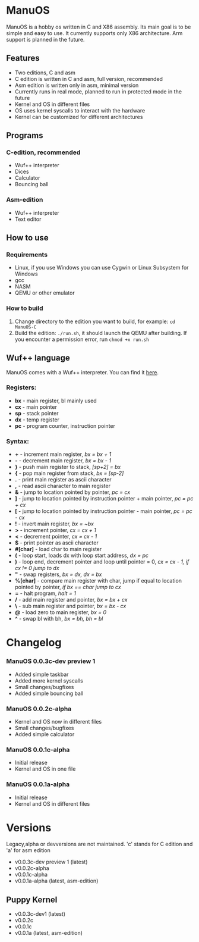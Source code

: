 # ManuOS
ManuOS is a hobby os written in C and X86 assembly. Its main goal is to be simple and easy to use. It currently supports only X86 architecture. Arm support is planned in the future. 
## Features
- Two editions, C and asm
- C edition is written in C and asm, full version, recommended
- Asm edition is written only in asm, minimal version
- Currently runs in real mode, planned to run in protected mode in the future
- Kernel and OS in different files
- OS uses kernel syscalls to interact with the hardware
- Kernel can be customized for different architectures
## Programs
### C-edition, recommended
- Wuf++ interpreter
- Dices
- Calculator
- Bouncing ball
### Asm-edition
- Wuf++ interpreter
- Text editor

## How to use
### Requirements
- Linux, if you use Windows you can use Cygwin or Linux Subsystem for Windows
- gcc
- NASM
- QEMU or other emulator

### How to build
1. Change directory to the edition you want to build, for example: ```cd ManuOS-C```
2. Build the edition: ```./run.sh```, it should launch the QEMU after building. If you encounter a permission error, run ```chmod +x run.sh```


## Wuf++ language
ManuOS comes with a Wuf++ interpreter. You can find it [here](https://github.com/Pepe-57/wpp). 
### Registers:
- **bx** - main register, bl mainly used
- **cx** - main pointer
- **sp** - stack pointer
- **dx** - temp register
- **pc** - program counter, instruction pointer
### Syntax:
- **+** - increment main register, *bx = bx + 1*
- **-** - decrement main register, *bx = bx - 1*
- **}** - push main register to stack, *[sp+2] = bx*
- **{** - pop main register from stack, *bx = [sp-2]*
- **.** - print main register as ascii character
- **,** - read ascii character to main register
- **&** - jump to location pointed by pointer, *pc = cx*
- **]** - jump to location pointed by instruction pointer + main pointer, *pc = pc + cx*
- **[** - jump to location pointed by instruction pointer - main pointer, *pc = pc - cx*
- **!** - invert main register, *bx = ~bx*
- **>** - increment pointer, *cx = cx + 1*
- **<** - decrement pointer, *cx = cx - 1*
- **$** - print pointer as ascii character
- **#[char]** - load char to main register
- **(** - loop start, loads dx with loop start address, *dx = pc*
- **)** - loop end, decrement pointer and loop until pointer = 0, *cx = cx - 1, if cx != 0 jump to dx*
- **"** - swap registers, *bx = dx, dx = bx*
- **%[char]** - compare main register with char, jump if equal to location pointed by pointer, *if bx == char jump to cx*
- **=** - halt program, *halt = 1*
- **/** - add main register and pointer, *bx = bx + cx*
- **\\** - sub main register and pointer, *bx = bx - cx*
- **@** - load zero to main register, *bx = 0*
- **^** - swap bl with bh, *bx = bh, bh = bl*

# Changelog
### ManuOS 0.0.3c-dev preview 1
- Added simple taskbar
- Added more kernel syscalls
- Small changes/bugfixes
- Added simple bouncing ball
### ManuOS 0.0.2c-alpha
- Kernel and OS now in different files
- Small changes/bugfixes
- Added simple calculator
### ManuOS 0.0.1c-alpha
- Initial release
- Kernel and OS in one file
### ManuOS 0.0.1a-alpha
- Initial release
- Kernel and OS in different files
# Versions
Legacy,alpha or devversions are not maintained. 'c' stands for C edition and 'a' for asm edition
- v0.0.3c-dev preview 1 (latest)
- v0.0.2c-alpha
- v0.0.1c-alpha
- v0.0.1a-alpha (latest, asm-edition)
## Puppy Kernel
- v0.0.3c-dev1 (latest)
- v0.0.2c
- v0.0.1c
- v0.0.1a (latest, asm-edition)
